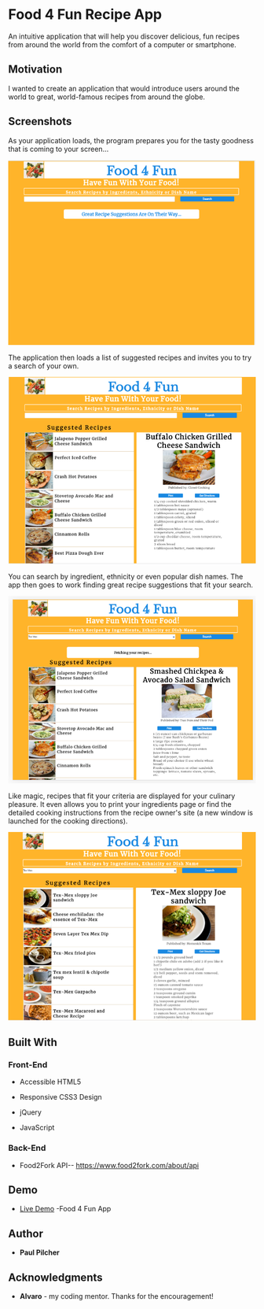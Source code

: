 # Food 4 Fun Recipe App <The third-party api used for this app has sadly been shut down>

An intuitive application that will help you discover delicious, fun recipes from around the world from the comfort of a computer or smartphone.

## Motivation

I wanted to create an application that would introduce users around the world to great, world-famous recipes from around the globe.


## Screenshots

As your application loads, the program prepares you for the tasty goodness that is coming to your screen...

![Loading Screen](screenshots/loading%20screen.png)

The application then loads a list of suggested recipes and invites you to try a search of your own. 

![Initial Recipe Suggestions](screenshots/Initial%20Recipe%20Suggestions.png)

You can search by ingredient, ethnicity or even popular dish names. The app then goes to work finding great recipe suggestions that fit your search.

![Searching Screenshot](screenshots/Recipe%20Fetching.png)

Like magic, recipes that fit your criteria are displayed for your culinary pleasure. It even allows you to print your ingredients page or find the detailed cooking instructions from the recipe owner's site (a new window is launched for the cooking directions).

![Search Results Screenshot](screenshots/Recipe%20Search%20Results%20.png)



## Built With

### Front-End

* Accessible HTML5

* Responsive CSS3 Design

* jQuery

* JavaScript

### Back-End

* Food2Fork API-- https://www.food2fork.com/about/api



## Demo

- [Live Demo](https://paul---.github.io/recipeApp/) -Food 4 Fun App

## Author

* **Paul Pilcher** 

## Acknowledgments

* **Alvaro** - my coding mentor. Thanks for the encouragement!
